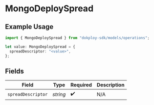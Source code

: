 # MongoDeploySpread

## Example Usage

```typescript
import { MongoDeploySpread } from "dokploy-sdk/models/operations";

let value: MongoDeploySpread = {
  spreadDescriptor: "<value>",
};
```

## Fields

| Field              | Type               | Required           | Description        |
| ------------------ | ------------------ | ------------------ | ------------------ |
| `spreadDescriptor` | *string*           | :heavy_check_mark: | N/A                |